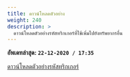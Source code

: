 ```yaml
---
title: ดาวน์โหลดตัวอย่าง
weight: 240
description: >
  ดาวน์โหลดตัวอย่างรหัสทริกเกอร์ที่ใช้เพิ่มไปยังทรัพยากรอื่น
---
```


**อัพเดทล่าสุด: `22-12-2020 / 17:35`**

[ดาวน์โหลดตัวอย่างรหัสทริกเกอร์](/azael_dc-serverlogs/download/addon_azael_dc-serverlogs.rar)
